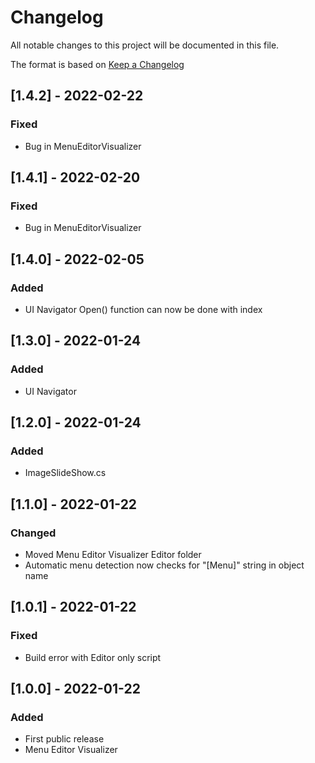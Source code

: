 # Changelog
All notable changes to this project will be documented in this file.

The format is based on [Keep a Changelog](https://keepachangelog.com/en/1.0.0/)

## [1.4.2] - 2022-02-22
### Fixed
- Bug in MenuEditorVisualizer

## [1.4.1] - 2022-02-20
### Fixed
- Bug in MenuEditorVisualizer

## [1.4.0] - 2022-02-05
### Added
- UI Navigator Open() function can now be done with index

## [1.3.0] - 2022-01-24
### Added
- UI Navigator

## [1.2.0] - 2022-01-24
### Added
- ImageSlideShow.cs

## [1.1.0] - 2022-01-22
### Changed
- Moved Menu Editor Visualizer Editor folder
- Automatic menu detection now checks for "[Menu]" string in object name

## [1.0.1] - 2022-01-22
### Fixed
- Build error with Editor only script

## [1.0.0] - 2022-01-22
### Added
- First public release
- Menu Editor Visualizer